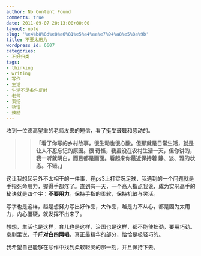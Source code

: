```yaml
---
author: No Content Found
comments: true
date: 2011-09-07 20:13:00+00:00
layout: note
slug: '%e4%b8%8d%e8%a6%81%e5%a4%aa%e7%94%a8%e5%8a%9b'
title: 不要太用力
wordpress_id: 6607
categories:
- 不好归类
tags:
- thinking
- writing
- 写作
- 生活
- 生活不是条件反射
- 老师
- 表扬
- 顿悟
- 鼓励
---
```


收到一位德高望重的老师发来的短信，看了挺受鼓舞和感动的。





<blockquote>
  
> 
> **「看了你写的乡村故事，很生动也很心酸。但那就是日常生活，就是让人不忍忘记的原因。很
  奇怪，我虽没在农村生活一天，但你讲的，我一听就明白，而且都是画面。看起来你最近保持着
  静、淡、雅的状态。不错。」**
> 
> 
</blockquote>





这让我想起另外不太相干的一件事，在ps3上打实况足球，我遇到的一个问题就是手指死命用力，握得手都疼了。直到有一天，一个高人指点我说，成为实况高手的秘诀就是四个字：**不要用力**。保持手指的柔软，保持机敏与灵活。





写字也是这样，越是想努力写出好作品，大作品，越是力不从心，都是因为太用力，内心僵硬，就发挥不出来了。





想想，生活也是这样，育儿也是这样，治国也是这样，都不能使拙劲，要用巧劲。京剧里说，**千斤对白四两唱**，真正最精华的部分，恰恰是极轻巧的。





我希望自己能够在写作中找到柔软轻灵的那一刻，并且保持下去。
